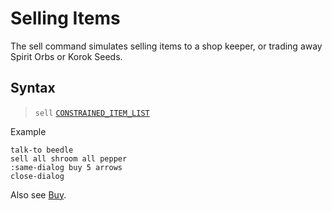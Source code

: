 # Selling Items

The <skyb>sell</skyb> command simulates selling items to a shop keeper,
or trading away Spirit Orbs or Korok Seeds.

## Syntax
> `sell` [`CONSTRAINED_ITEM_LIST`](../user/syntax.md) <br>

Example

```skybook
talk-to beedle
sell all shroom all pepper
:same-dialog buy 5 arrows
close-dialog
```

Also see [Buy](./get.md).
